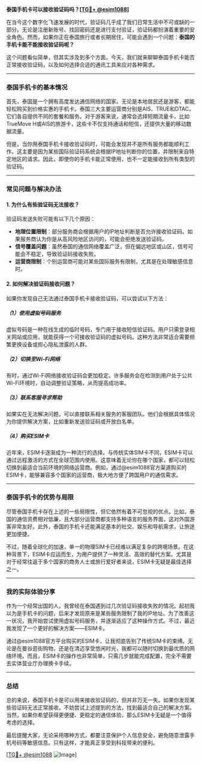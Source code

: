 **泰国手机卡可以接收验证码吗？[[TG💪+ @esim1088](https://t.me/s/esim1088)]**

在当今这个数字化飞速发展的时代，验证码几乎成了我们日常生活中不可或缺的一部分。无论是注册新账号、找回密码还是进行支付验证，验证码都扮演着重要的安全角色。然而，如果你正在泰国旅行或者长期居住，可能会遇到一个问题：**泰国的手机卡能不能接收验证码呢？**

这个问题看似简单，但其实涉及到多个方面。今天，我们就来聊聊泰国手机卡能否正常接收验证码，以及如何选择合适的通讯工具来应对各种需求。

---

### 泰国手机卡的基本情况

首先，泰国是一个拥有高度发达通信网络的国家。无论是本地居民还是游客，都能轻松购买到价格实惠的手机卡。泰国三大主要运营商分别是AIS、TRUE和DTAC，它们各自提供不同的套餐和服务。对于游客来说，通常会选择短期流量卡，比如TrueMove H或AIS的旅游卡，这些卡不仅支持通话和短信，还提供大量的移动数据流量。

但是，当你用泰国手机卡接收验证码时，可能会发现并不是所有服务都能顺利工作。这主要是因为某些国际验证码系统会根据IP地址判断你的位置，并限制来自特定地区的请求。因此，即使你的手机卡能正常使用，也不一定能接收到所有类型的验证码。

---

### 常见问题与解决办法

#### 1. **为什么有些验证码无法接收？**
验证码发送失败可能有以下几个原因：
- **地理位置限制**：部分服务商会根据用户的IP地址判断是否允许接收验证码。如果服务商认为你是从高风险地区访问的，可能会拒绝发送验证码。
- **信号覆盖问题**：虽然泰国的通信网络覆盖广泛，但在偏远地区或山区，信号可能会不稳定，导致验证码接收失败。
- **运营商限制**：个别运营商可能对某些国际服务有限制，尤其是在处理敏感信息时。

#### 2. **如何解决验证码接收问题？**
如果你发现自己无法通过泰国手机卡接收验证码，可以尝试以下方法：

##### （1）使用虚拟号码服务
虚拟号码是一种在线生成的临时号码，专门用于接收短信验证码。用户只需登录相关网站或应用，就能获得一个可接收验证码的虚拟号码。这种方法非常适合需要频繁更换设备或担心隐私泄露的人群。

##### （2）切换至Wi-Fi网络
有时，通过Wi-Fi网络接收验证码会更加稳定。许多服务会在检测到用户处于公共Wi-Fi环境时，自动调整验证策略，从而提高成功率。

##### （3）联系客服寻求帮助
如果实在无法解决问题，可以直接联系相关服务的客服团队。他们会根据具体情况为你提供解决方案，比如重新发送验证码或开放白名单。

##### （4）购买ESIM卡
近年来，ESIM卡逐渐成为一种流行的选择。与传统实体SIM卡不同，ESIM卡可以通过远程激活的方式在全球范围内使用。这意味着无论你在哪个国家，都可以轻松切换到最适合当前环境的网络运营商。例如，通过@esim1088官方渠道购买的ESIM卡，能够兼容多个国家的运营商，极大地方便了跨国用户的通信需求。

---

### 泰国手机卡的优势与局限

尽管泰国手机卡存在上述的一些局限性，但它依然有着不可忽视的优点。比如，泰国的通信资费相对低廉，且大部分运营商都支持多种语言的服务界面，这对外国游客非常友好。此外，泰国的手机卡还能满足基本的社交、娱乐和导航需求，让旅途更加便捷。

不过，随着全球化的加速，单一的物理SIM卡已经难以满足复杂的跨境场景。在这种背景下，ESIM卡应运而生，为用户提供了一种灵活、高效的替代方案。尤其是对于经常往返于多个国家的商务人士或旅行爱好者来说，ESIM卡无疑是最佳选择之一。

---

### 我的实际体验分享

作为一个经常出国的人，我曾经在泰国遇到过几次验证码接收失败的情况。起初我以为是手机卡的问题，后来才发现原来是某些服务限制了我的IP地址。为了改善这一状况，我开始尝试使用虚拟号码服务，并逐渐适应了这种操作方式。不过，最近我发现了一个更好的解决方案——ESIM卡。

通过@esim1088官方平台购买的ESIM卡，让我彻底告别了传统SIM卡的束缚。无论是在曼谷逛街购物，还是在清迈享受悠闲时光，我都可以随时切换到最优质的网络环境。而且，ESIM卡的操作也非常简单，只需几步就能完成配置，完全不需要去实体营业厅办理换卡手续。

---

### 总结

总的来说，泰国手机卡是可以用来接收验证码的，但并非万无一失。如果你发现某些验证码无法正常接收，不妨尝试上述提到的方法，找到最适合自己的解决方案。当然，如果你希望获得更便捷、更稳定的通信体验，那么ESIM卡无疑是一个值得考虑的选择。

最后提醒大家，无论采用哪种方式，都要注意保护个人信息安全，避免随意泄露手机号码等敏感信息。只有这样，才能真正享受到科技带来的便利。

[[TG💪+ @esim1088](https://t.me/s/esim1088) ![Image](https://i.postimg.cc/4NQfJmqS/Snipaste-2025-05-13-00-14-12.png)]